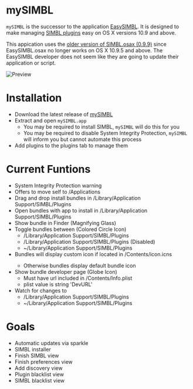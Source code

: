 # mySIMBL

`mySIMBL` is the successor to the application [EasySIMBL](https://github.com/norio-nomura/EasySIMBL). It is designed to make managing [SIMBL plugins](https://en.wikipedia.org/wiki/SIMBL#Plugins) easy on OS X versions 10.9 and above.

This appication uses the [older version of SIMBL.osax (0.9.9)](http://www.culater.net/software/SIMBL/SIMBL.php) since EasySIMBL.osax no longer works on OS X 10.9.5 and above. The EasySIMBL developer does not seem like they are going to update their application or script.

![Preview](mySIMBL.png)

# Installation

* Download the latest release of [mySIMBL](https://github.com/w0lfschild/mySIMBL/releases/latest)
* Extract and open `mySIMBL.app`
    * You may be required to install SIMBL, `mySIMBL` will do this for you
    * You may be required to disable System Integrity Protection, `mySIMBL` will inform you but cannot automate this process
* Add plugins to the plugins tab to manage them

# Current Funtions

* System Integrity Protection warning
* Offers to move self to /Applications
* Drag and drop install bundles in /Library/Application Support/SIMBL/Plugins
* Open bundles with app to install in /Library/Application Support/SIMBL/Plugins
* Show bundle in Finder (Magnifying Glass)
* Toggle bundles between (Colored Circle Icon)
    * /Library/Application Support/SIMBL/Plugins
    * /Library/Application Support/SIMBL/Plugins (Disabled)
    * ~/Library/Application Support/SIMBL/Plugins
* Bundles will display custom icon if located in <bundle>/Contents/icon.icns
    * Otherwise bundles display default bundle icon
* Show bundle developer page (Globe Icon)
    * Must have url included in <bundle>/Contents/Info.plist
    * plist value is string 'DevURL'
* Watch for changes to
    * /Library/Application Support/SIMBL/Plugins
    * ~/Library/Application Support/SIMBL/Plugins

# Goals
* Automatic updates via sparkle
* SIMBL installer
* Finish SIMBL view
* Finish preferences view
* Add discovery view
* Plugin blacklist view
* SIMBL blacklist view
